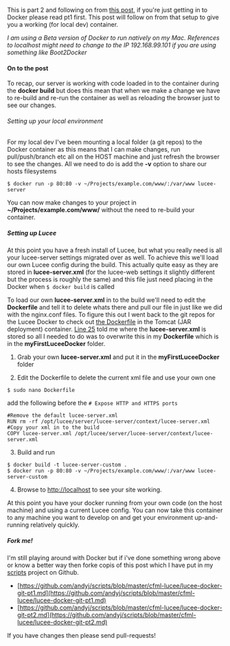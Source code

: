 This is part 2 and following on from [this post](http://www.andyjarrett.co.uk/2016/05/26/getting-lucee-and-docker-working-together/), if you're just getting in to Docker please read pt1 first. This post will follow on from that setup to give you a working (for local dev) container.

*I am using a Beta version of Docker to run natively on my Mac. References to localhost might need to change to the IP 192.168.99.101 if you are using something like Boot2Docker*

#### On to the post


To recap, our server is working with code loaded in to the container during the **docker build** but does this mean that when we make a change we have to re-build and re-run the container as well as reloading the browser just to see our changes.

###### Setting up your local environment

For my local dev I've been mounting a local folder (a git repos) to the Docker container as this means that I can make changes, run pull/push/branch etc all on the HOST machine and just refresh the browser to see the changes. All we need to do is add the **-v** option to share our hosts filesystems 

``
$ docker run -p 80:80 -v ~/Projects/example.com/www/:/var/www lucee-server
``

You can now make changes to your project in **~/Projects/example.com/www/** without the need to re-build your container.

##### Setting up Lucee

At this point you have a fresh install of Lucee, but what you really need is all your lucee-server settings migrated over as well. To achieve this we'll load our own Lucee config  during the build. This actually quite easy as they are  stored in **lucee-server.xml** (for the lucee-web settings it slightly different but the process is roughly the same) and this file just need placing in the Docker when `$ docker build` is called


To load our own **lucee-server.xml** in to the build we'll need to edit the **Dockerfile** and tell it to delete whats there and pull our file in just like we did with the nginx.conf files. To figure this out I went back to the git repos for the Lucee Docker to check out [the Dockerfile](http://https://github.com/lucee/lucee-dockerfiles/blob/8b6e8eda915c2e87421bef8ff6395dedaa12bfac/4.5/Dockerfile#L25) in the Tomcat (JAR deployment) container. [Line 25](https://github.com/lucee/lucee-dockerfiles/blob/8b6e8eda915c2e87421bef8ff6395dedaa12bfac/4.5/Dockerfile#L25) told me where the **lucee-server.xml** is stored so all I needed to do was to overwrite this in my **Dockerfile** which is in the **myFirstLuceeDocker** folder. 


1) Grab your own **lucee-server.xml** and put it in the **myFirstLuceeDocker** folder

2) Edit the Dockerfile to delete the current xml file and use your own one

```
$ sudo nano Dockerfile
```

add the following before the `# Expose HTTP and HTTPS ports`

```
#Remove the default lucee-server.xml 
RUN rm -rf /opt/lucee/server/lucee-server/context/lucee-server.xml
#Copy your xml in to the build
COPY lucee-server.xml /opt/lucee/server/lucee-server/context/lucee-server.xml
```

3) Build and run

```
$ docker build -t lucee-server-custom .
$ docker run -p 80:80 -v ~/Projects/example.com/www/:/var/www lucee-server-custom
```
4) Browse to [http://localhost](http://localhost) to see your site working.

At this point you have your docker running from your own code (on the host machine) and using a current Lucee config. You can now take this container to any machine you want to develop on and get your environment up-and-running relatively quickly.


##### Fork me!
I'm still playing around with Docker but if i've done something wrong above or know a better way then forke copis of this post which I have put in my [scripts](https://github.com/andyj/scripts) project on Github.

* [https://github.com/andyj/scripts/blob/master/cfml-lucee/lucee-docker-git-pt1.md](https://github.com/andyj/scripts/blob/master/cfml-lucee/lucee-docker-git-pt1.md)
* [https://github.com/andyj/scripts/blob/master/cfml-lucee/lucee-docker-git-pt2.md](https://github.com/andyj/scripts/blob/master/cfml-lucee/lucee-docker-git-pt2.md)

If you have changes then please send pull-requests!

